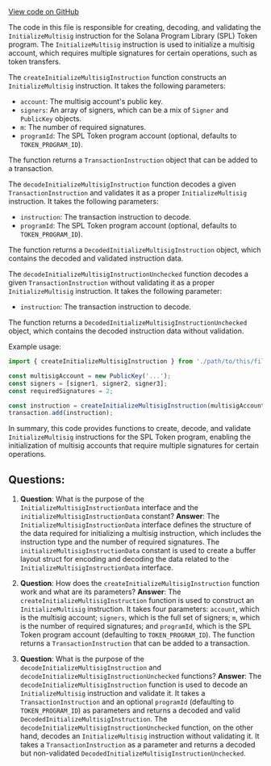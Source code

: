 [View code on GitHub](https://github.com/solana-labs/solana-program-library/token/js/src/instructions/initializeMultisig.ts)

The code in this file is responsible for creating, decoding, and validating the `InitializeMultisig` instruction for the Solana Program Library (SPL) Token program. The `InitializeMultisig` instruction is used to initialize a multisig account, which requires multiple signatures for certain operations, such as token transfers.

The `createInitializeMultisigInstruction` function constructs an `InitializeMultisig` instruction. It takes the following parameters:

- `account`: The multisig account's public key.
- `signers`: An array of signers, which can be a mix of `Signer` and `PublicKey` objects.
- `m`: The number of required signatures.
- `programId`: The SPL Token program account (optional, defaults to `TOKEN_PROGRAM_ID`).

The function returns a `TransactionInstruction` object that can be added to a transaction.

The `decodeInitializeMultisigInstruction` function decodes a given `TransactionInstruction` and validates it as a proper `InitializeMultisig` instruction. It takes the following parameters:

- `instruction`: The transaction instruction to decode.
- `programId`: The SPL Token program account (optional, defaults to `TOKEN_PROGRAM_ID`).

The function returns a `DecodedInitializeMultisigInstruction` object, which contains the decoded and validated instruction data.

The `decodeInitializeMultisigInstructionUnchecked` function decodes a given `TransactionInstruction` without validating it as a proper `InitializeMultisig` instruction. It takes the following parameter:

- `instruction`: The transaction instruction to decode.

The function returns a `DecodedInitializeMultisigInstructionUnchecked` object, which contains the decoded instruction data without validation.

Example usage:

```javascript
import { createInitializeMultisigInstruction } from './path/to/this/file';

const multisigAccount = new PublicKey('...');
const signers = [signer1, signer2, signer3];
const requiredSignatures = 2;

const instruction = createInitializeMultisigInstruction(multisigAccount, signers, requiredSignatures);
transaction.add(instruction);
```

In summary, this code provides functions to create, decode, and validate `InitializeMultisig` instructions for the SPL Token program, enabling the initialization of multisig accounts that require multiple signatures for certain operations.
## Questions: 
 1. **Question**: What is the purpose of the `InitializeMultisigInstructionData` interface and the `initializeMultisigInstructionData` constant?
   **Answer**: The `InitializeMultisigInstructionData` interface defines the structure of the data required for initializing a multisig instruction, which includes the instruction type and the number of required signatures. The `initializeMultisigInstructionData` constant is used to create a buffer layout struct for encoding and decoding the data related to the `InitializeMultisigInstructionData` interface.

2. **Question**: How does the `createInitializeMultisigInstruction` function work and what are its parameters?
   **Answer**: The `createInitializeMultisigInstruction` function is used to construct an `InitializeMultisig` instruction. It takes four parameters: `account`, which is the multisig account; `signers`, which is the full set of signers; `m`, which is the number of required signatures; and `programId`, which is the SPL Token program account (defaulting to `TOKEN_PROGRAM_ID`). The function returns a `TransactionInstruction` that can be added to a transaction.

3. **Question**: What is the purpose of the `decodeInitializeMultisigInstruction` and `decodeInitializeMultisigInstructionUnchecked` functions?
   **Answer**: The `decodeInitializeMultisigInstruction` function is used to decode an `InitializeMultisig` instruction and validate it. It takes a `TransactionInstruction` and an optional `programId` (defaulting to `TOKEN_PROGRAM_ID`) as parameters and returns a decoded and valid `DecodedInitializeMultisigInstruction`. The `decodeInitializeMultisigInstructionUnchecked` function, on the other hand, decodes an `InitializeMultisig` instruction without validating it. It takes a `TransactionInstruction` as a parameter and returns a decoded but non-validated `DecodedInitializeMultisigInstructionUnchecked`.